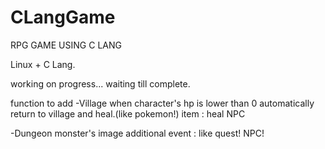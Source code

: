 # CLangGame
RPG GAME USING C LANG

Linux + C Lang.

working on progress... waiting till complete.

function to add
-Village
when character's hp is lower than 0 automatically return to village and heal.(like pokemon!)
item : heal
NPC

-Dungeon 
monster's image
additional event : like quest! NPC!
